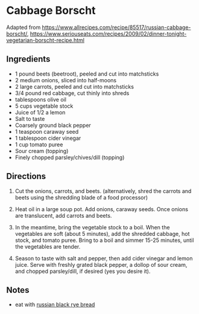 # Cabbage Borscht
Adapted from 
https://www.allrecipes.com/recipe/85517/russian-cabbage-borscht/, 
https://www.seriouseats.com/recipes/2009/02/dinner-tonight-vegetarian-borscht-recipe.html

## Ingredients
- 1 pound beets (beetroot), peeled and cut into matchsticks
- 2 medium onions, sliced into half-moons
- 2 large carrots, peeled and cut into matchsticks
- 3/4 pound red cabbage, cut thinly into shreds
- tablespoons olive oil
- 5 cups vegetable stock
- Juice of 1/2 a lemon
- Salt to taste
- Coarsely ground black pepper
- 1 teaspoon caraway seed
- 1 tablespoon cider vinegar
- 1 cup tomato puree
- Sour cream (topping)
- Finely chopped parsley/chives/dill (topping)

## Directions
1. Cut the onions, carrots, and beets. (alternatively, shred the carrots and beets using the shredding blade of a food processor)

2. Heat oil in a large soup pot. Add onions, caraway seeds. Once onions are translucent, add carrots and beets.

3. In the meantime, bring the vegetable stock to a boil. When the vegetables are soft (about 5 minutes), add the shredded cabbage, hot stock, and tomato puree. Bring to a boil and simmer 15-25 minutes, until the vegetables are tender.

3. Season to taste with salt and pepper, then add cider vinegar and lemon juice. Serve with freshly grated black pepper, a dollop of sour cream, and chopped parsley/dill, if desired (yes you desire it).


## Notes
- eat with [russian black rye bread](./../brot/russian_black_rye_bread.md)